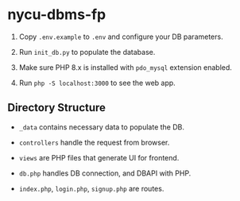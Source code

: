 # nycu-dbms-fp

1. Copy `.env.example` to `.env` and configure your DB parameters.

2. Run `init_db.py` to populate the database.

3. Make sure PHP 8.x is installed with `pdo_mysql` extension enabled.

4. Run `php -S localhost:3000` to see the web app.

## Directory Structure

- `_data` contains necessary data to populate the DB.

- `controllers` handle the request from browser.

- `views` are PHP files that generate UI for frontend.

- `db.php` handles DB connection, and DBAPI with PHP.

- `index.php`, `login.php`, `signup.php` are routes.
